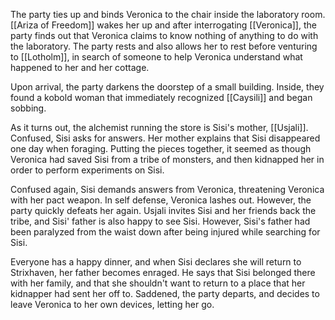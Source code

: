 The party ties up and binds Veronica to the chair inside the laboratory room. [[Ariza of Freedom]] wakes her up and after interrogating [[Veronica]], the party finds out that Veronica claims to know nothing of anything to do with the laboratory. The party rests and also allows her to rest before venturing to [[Lotholm]], in search of someone to help Veronica understand what happened to her and her cottage.

Upon arrival, the party darkens the doorstep of a small building. Inside, they found a kobold woman that immediately recognized [[Caysili]] and began sobbing.

As it turns out, the alchemist running the store is Sisi's mother, [[Usjali]]. Confused, Sisi asks for answers. Her mother explains that Sisi disappeared one day when foraging. Putting the pieces together, it seemed as though Veronica had saved Sisi from a tribe of monsters, and then kidnapped her in order to perform experiments on Sisi.

Confused again, Sisi demands answers from Veronica, threatening Veronica with her pact weapon. In self defense, Veronica lashes out. However, the party quickly defeats her again. Usjali invites Sisi and her friends back the tribe, and Sisi' father is also happy to see Sisi. However, Sisi's father had been paralyzed from the waist down after being injured while searching for Sisi.

Everyone has a happy dinner, and when Sisi declares she will return to Strixhaven, her father becomes enraged. He says that Sisi belonged there with her family, and that she shouldn't want to return to a place that her kidnapper had sent her off to. Saddened, the party departs, and decides to leave Veronica to her own devices, letting her go.